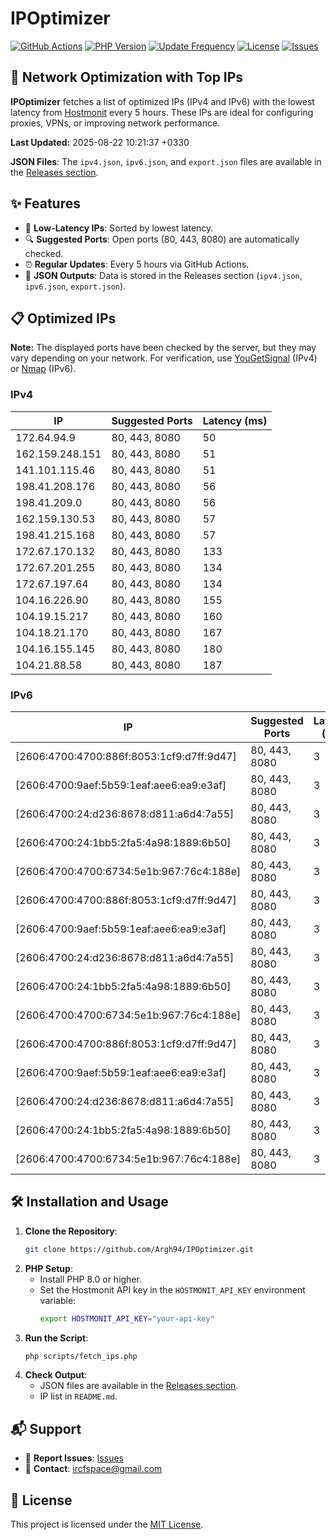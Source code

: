 # IPOptimizer

[![GitHub Actions](https://github.com/Argh94/IPOptimizer/workflows/IPOptimizer/badge.svg)](https://github.com/Argh94/IPOptimizer/actions)
[![PHP Version](https://img.shields.io/badge/PHP-8.0-blue)](https://www.php.net)
[![Update Frequency](https://img.shields.io/badge/Updates-Every%205%20Hours-green)](https://github.com/Argh94/IPOptimizer)
[![License](https://img.shields.io/badge/License-MIT-yellow)](https://opensource.org/licenses/MIT)
[![Issues](https://img.shields.io/github/issues/Argh94/IPOptimizer)](https://github.com/Argh94/IPOptimizer/issues)

## 🚀 Network Optimization with Top IPs

**IPOptimizer** fetches a list of optimized IPs (IPv4 and IPv6) with the lowest latency from [Hostmonit](https://hostmonit.com/) every 5 hours. These IPs are ideal for configuring proxies, VPNs, or improving network performance.

**Last Updated:** 2025-08-22 10:21:37 +0330

**JSON Files**: The `ipv4.json`, `ipv6.json`, and `export.json` files are available in the [Releases section](https://github.com/Argh94/IPOptimizer/releases).

## ✨ Features
- 📡 **Low-Latency IPs**: Sorted by lowest latency.
- 🔍 **Suggested Ports**: Open ports (80, 443, 8080) are automatically checked.
- ⏰ **Regular Updates**: Every 5 hours via GitHub Actions.
- 📄 **JSON Outputs**: Data is stored in the Releases section (`ipv4.json`, `ipv6.json`, `export.json`).

## 📋 Optimized IPs

**Note:** The displayed ports have been checked by the server, but they may vary depending on your network. For verification, use [YouGetSignal](https://www.yougetsignal.com/tools/open-ports/) (IPv4) or [Nmap](https://nmap.org/) (IPv6).

### IPv4
| IP | Suggested Ports | Latency (ms) |
|----|------------------|--------------|
| 172.64.94.9 | 80, 443, 8080 | 50 |
| 162.159.248.151 | 80, 443, 8080 | 51 |
| 141.101.115.46 | 80, 443, 8080 | 51 |
| 198.41.208.176 | 80, 443, 8080 | 56 |
| 198.41.209.0 | 80, 443, 8080 | 56 |
| 162.159.130.53 | 80, 443, 8080 | 57 |
| 198.41.215.168 | 80, 443, 8080 | 57 |
| 172.67.170.132 | 80, 443, 8080 | 133 |
| 172.67.201.255 | 80, 443, 8080 | 134 |
| 172.67.197.64 | 80, 443, 8080 | 134 |
| 104.16.226.90 | 80, 443, 8080 | 155 |
| 104.19.15.217 | 80, 443, 8080 | 160 |
| 104.18.21.170 | 80, 443, 8080 | 167 |
| 104.16.155.145 | 80, 443, 8080 | 180 |
| 104.21.88.58 | 80, 443, 8080 | 187 |

### IPv6
| IP | Suggested Ports | Latency (ms) |
|----|------------------|--------------|
| [2606:4700:4700:886f:8053:1cf9:d7ff:9d47] | 80, 443, 8080 | 3 |
| [2606:4700:9aef:5b59:1eaf:aee6:ea9:e3af] | 80, 443, 8080 | 3 |
| [2606:4700:24:d236:8678:d811:a6d4:7a55] | 80, 443, 8080 | 3 |
| [2606:4700:24:1bb5:2fa5:4a98:1889:6b50] | 80, 443, 8080 | 3 |
| [2606:4700:4700:6734:5e1b:967:76c4:188e] | 80, 443, 8080 | 3 |
| [2606:4700:4700:886f:8053:1cf9:d7ff:9d47] | 80, 443, 8080 | 3 |
| [2606:4700:9aef:5b59:1eaf:aee6:ea9:e3af] | 80, 443, 8080 | 3 |
| [2606:4700:24:d236:8678:d811:a6d4:7a55] | 80, 443, 8080 | 3 |
| [2606:4700:24:1bb5:2fa5:4a98:1889:6b50] | 80, 443, 8080 | 3 |
| [2606:4700:4700:6734:5e1b:967:76c4:188e] | 80, 443, 8080 | 3 |
| [2606:4700:4700:886f:8053:1cf9:d7ff:9d47] | 80, 443, 8080 | 3 |
| [2606:4700:9aef:5b59:1eaf:aee6:ea9:e3af] | 80, 443, 8080 | 3 |
| [2606:4700:24:d236:8678:d811:a6d4:7a55] | 80, 443, 8080 | 3 |
| [2606:4700:24:1bb5:2fa5:4a98:1889:6b50] | 80, 443, 8080 | 3 |
| [2606:4700:4700:6734:5e1b:967:76c4:188e] | 80, 443, 8080 | 3 |

## 🛠️ Installation and Usage
1. **Clone the Repository**:
   ```bash
   git clone https://github.com/Argh94/IPOptimizer.git
   ```
2. **PHP Setup**:
   - Install PHP 8.0 or higher.
   - Set the Hostmonit API key in the `HOSTMONIT_API_KEY` environment variable:
     ```bash
     export HOSTMONIT_API_KEY="your-api-key"
     ```
3. **Run the Script**:
   ```bash
   php scripts/fetch_ips.php
   ```
4. **Check Output**:
   - JSON files are available in the [Releases section](https://github.com/Argh94/IPOptimizer/releases).
   - IP list in `README.md`.

## 📬 Support
- 🐛 **Report Issues**: [Issues](https://github.com/Argh94/IPOptimizer/issues)
- 📧 **Contact**: [ircfspace@gmail.com](mailto:ircfspace@gmail.com)

## 📄 License
This project is licensed under the [MIT License](https://github.com/Argh94/HandWave/blob/main/LICENCE).
